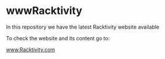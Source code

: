 # wwwRacktivity
In this repository we have the latest Racktivity website available

To check the website and its content go to:

www.Racktivity.com
